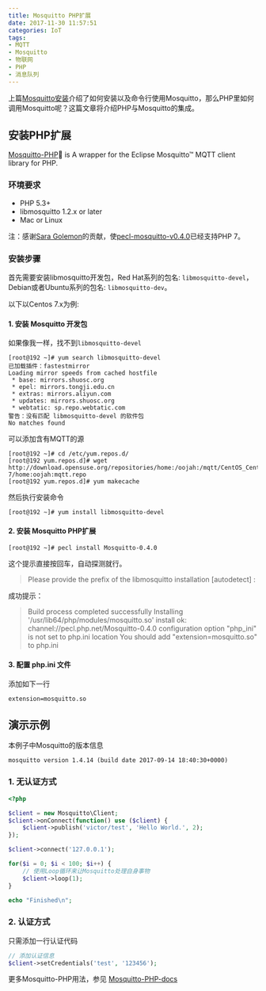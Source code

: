 ```yaml
---
title: Mosquitto PHP扩展
date: 2017-11-30 11:57:51
categories: IoT
tags:
- MQTT
- Mosquitto
- 物联网
- PHP
- 消息队列
---
```


上篇[Mosquitto安装](http://victor87.coding.me/2017/11/29/Mosquitto%E5%AE%89%E8%A3%85/)介绍了如何安装以及命令行使用Mosquitto，那么PHP里如何调用Mosquitto呢？这篇文章将介绍PHP与Mosquitto的集成。

## 安装PHP扩展

[Mosquitto-PHP](https://github.com/mgdm/Mosquitto-PHP) is A wrapper for the Eclipse Mosquitto™ MQTT client library for PHP.

### 环境要求

- PHP 5.3+
- libmosquitto 1.2.x or later
- Mac or Linux

注：感谢[Sara Golemon](https://twitter.com/SaraMG)的贡献，使[pecl-mosquitto-v0.4.0](https://pecl.php.net/package-changelog.php?package=Mosquitto&release=0.4.0)已经支持PHP 7。

### 安装步骤

首先需要安装libmosquitto开发包，Red Hat系列的包名: `libmosquitto-devel`，Debian或者Ubuntu系列的包名: `libmosquitto-dev`。

以下以Centos 7.x为例:

#### 1. 安装 Mosquitto 开发包

如果像我一样，找不到`libmosquitto-devel`

~~~Shell
[root@192 ~]# yum search libmosquitto-devel
已加载插件：fastestmirror
Loading mirror speeds from cached hostfile
 * base: mirrors.shuosc.org
 * epel: mirrors.tongji.edu.cn
 * extras: mirrors.aliyun.com
 * updates: mirrors.shuosc.org
 * webtatic: sp.repo.webtatic.com
警告：没有匹配 libmosquitto-devel 的软件包
No matches found
~~~

可以添加含有MQTT的源

~~~Shell
[root@192 ~]# cd /etc/yum.repos.d/
[root@192 yum.repos.d]# wget http://download.opensuse.org/repositories/home:/oojah:/mqtt/CentOS_CentOS-7/home:oojah:mqtt.repo
[root@192 yum.repos.d]# yum makecache
~~~

然后执行安装命令

~~~Shell
[root@192 ~]# yum install libmosquitto-devel
~~~

#### 2. 安装 Mosquitto PHP扩展

~~~Shell
[root@192 ~]# pecl install Mosquitto-0.4.0
~~~

这个提示直接按回车，自动探测就行。
> Please provide the prefix of the libmosquitto installation [autodetect] :

成功提示：
> Build process completed successfully
Installing '/usr/lib64/php/modules/mosquitto.so'
install ok: channel://pecl.php.net/Mosquitto-0.4.0
configuration option "php_ini" is not set to php.ini location
You should add "extension=mosquitto.so" to php.ini

#### 3. 配置 php.ini 文件

添加如下一行

~~~
extension=mosquitto.so
~~~

## 演示示例

本例子中Mosquitto的版本信息

~~~
mosquitto version 1.4.14 (build date 2017-09-14 18:40:30+0000)
~~~

### 1. 无认证方式

~~~PHP
<?php

$client = new Mosquitto\Client;
$client->onConnect(function() use ($client) {
    $client->publish('victor/test', 'Hello World.', 2);
});

$client->connect('127.0.0.1');

for($i = 0; $i < 100; $i++) {
    // 使用Loop循环来让Mosquitto处理自身事物
    $client->loop(1);
}

echo "Finished\n";
~~~

### 2. 认证方式

只需添加一行认证代码

~~~PHP
// 添加认证信息
$client->setCredentials('test', '123456');
~~~

更多Mosquitto-PHP用法，参见 [Mosquitto-PHP-docs](https://mosquitto-php.readthedocs.io/en/latest/)

